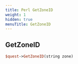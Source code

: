 ```yaml
---
title: Perl GetZoneID
weight: 1
hidden: true
menuTitle: GetZoneID
---
```

## GetZoneID
```perl
$quest->GetZoneID(string zone)
```